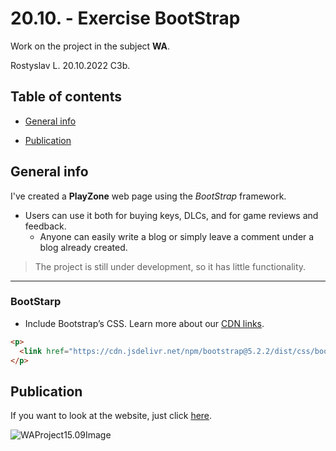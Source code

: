 # 20.10. - Exercise BootStrap

Work on the project in the subject **WA**.

Rostyslav L. 20.10.2022 C3b.

## Table of contents

* [General info](#general-info)

* [Publication](#publication)

## General info

I've created a **PlayZone** web page using the *BootStrap* framework.

- Users can use it both for buying keys, DLCs, and for game reviews and feedback.
	- Anyone can easily write a blog or simply leave a comment under a blog already created.

> The project is still under development, so it has little functionality.

---

### BootStarp

- Include Bootstrap’s CSS. Learn more about our [CDN links](https://getbootstrap.com/docs/5.2/getting-started/introduction/#cdn-links).
 
```html
<p>
  <link href="https://cdn.jsdelivr.net/npm/bootstrap@5.2.2/dist/css/bootstrap.min.css"  rel="stylesheet"  integrity="sha384-Zenh87qX5JnK2Jl0vWa8Ck2rdkQ2Bzep5IDxbcnCeuOxjzrPF/et3URy9Bv1WTRi"  crossorigin="anonymous">
</p>
```

## Publication

If you want to look at the website, just click [here]().

![WAProject15.09Image](https://repository-images.githubusercontent.com/555376210/958a12c9-df61-4809-8cd5-b3123cacac60)
